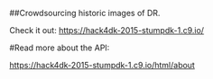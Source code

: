 ##Crowdsourcing historic images of DR.

Check it out: https://hack4dk-2015-stumpdk-1.c9.io/

#Read more about the API:

https://hack4dk-2015-stumpdk-1.c9.io/html/about
